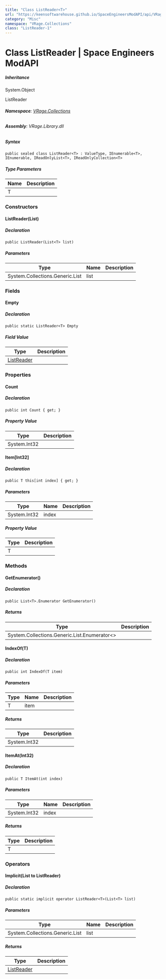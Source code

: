 ```yaml
---
title: "Class ListReader<T>"
url: "https://keensoftwarehouse.github.io/SpaceEngineersModAPI/api/VRage.Collections.ListReader-1.html"
category: "Misc"
namespace: "VRage.Collections"
class: "ListReader-1"
---
```


# Class ListReader<T> | Space Engineers ModAPI

##### Inheritance

System.Object

ListReader<T>

###### **Namespace**: [VRage.Collections](https://keensoftwarehouse.github.io/SpaceEngineersModAPI/api/VRage.Collections.html)

###### **Assembly**: VRage.Library.dll

##### Syntax

```
public sealed class ListReader<T> : ValueType, IEnumerable<T>, IEnumerable, IReadOnlyList<T>, IReadOnlyCollection<T>
```

##### Type Parameters

| Name | Description |
| --- | --- |
| T   |     |

### Constructors

#### ListReader(List<T>)

##### Declaration

```
public ListReader(List<T> list)
```

##### Parameters

| Type | Name | Description |
| --- | --- | --- |
| System.Collections.Generic.List<T> | list |     |

### Fields

#### Empty

##### Declaration

```
public static ListReader<T> Empty
```

##### Field Value

| Type | Description |
| --- | --- |
| [ListReader](https://keensoftwarehouse.github.io/SpaceEngineersModAPI/api/VRage.Collections.ListReader-1.html)<T> |     |

### Properties

#### Count

##### Declaration

```
public int Count { get; }
```

##### Property Value

| Type | Description |
| --- | --- |
| System.Int32 |     |

#### Item\[Int32\]

##### Declaration

```
public T this[int index] { get; }
```

##### Parameters

| Type | Name | Description |
| --- | --- | --- |
| System.Int32 | index |     |

##### Property Value

| Type | Description |
| --- | --- |
| T   |     |

### Methods

#### GetEnumerator()

##### Declaration

```
public List<T>.Enumerator GetEnumerator()
```

##### Returns

| Type | Description |
| --- | --- |
| System.Collections.Generic.List.Enumerator<> |     |

#### IndexOf(T)

##### Declaration

```
public int IndexOf(T item)
```

##### Parameters

| Type | Name | Description |
| --- | --- | --- |
| T   | item |     |

##### Returns

| Type | Description |
| --- | --- |
| System.Int32 |     |

#### ItemAt(Int32)

##### Declaration

```
public T ItemAt(int index)
```

##### Parameters

| Type | Name | Description |
| --- | --- | --- |
| System.Int32 | index |     |

##### Returns

| Type | Description |
| --- | --- |
| T   |     |

### Operators

#### Implicit(List<T> to ListReader<T>)

##### Declaration

```
public static implicit operator ListReader<T>(List<T> list)
```

##### Parameters

| Type | Name | Description |
| --- | --- | --- |
| System.Collections.Generic.List<T> | list |     |

##### Returns

| Type | Description |
| --- | --- |
| [ListReader](https://keensoftwarehouse.github.io/SpaceEngineersModAPI/api/VRage.Collections.ListReader-1.html)<T> |     |